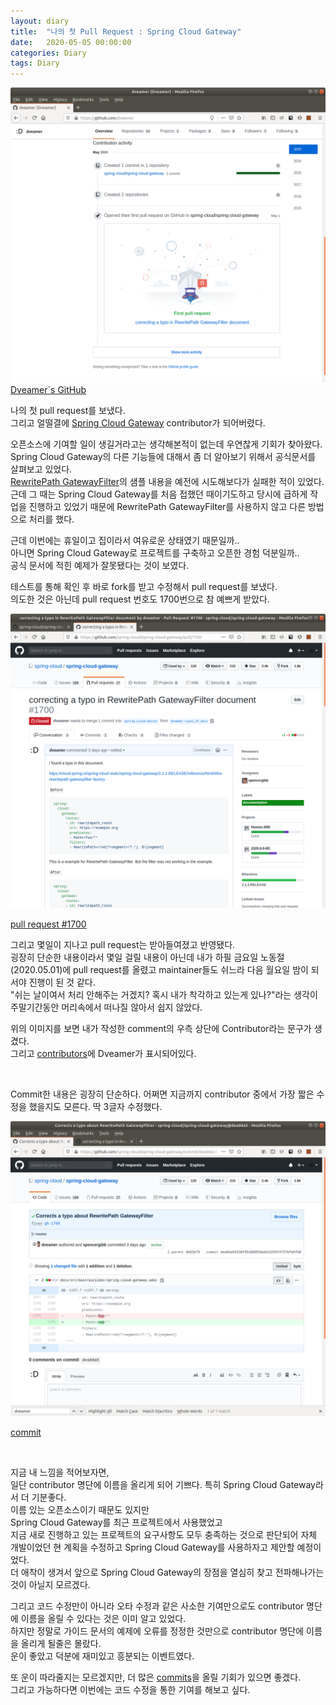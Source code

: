 ```yaml
---
layout: diary
title:  "나의 첫 Pull Request : Spring Cloud Gateway"
date:   2020-05-05 00:00:00
categories: Diary
tags: Diary
---
```


![FirstPullRequest](/images/post_img/FirstPullrequest/MyFirstPullRequest.png)  
[Dveamer`s GitHub](https://github.com/dveamer)  

나의 첫 pull request를 보냈다.  
그리고 얼떨결에 [Spring Cloud Gateway](https://github.com/spring-cloud/spring-cloud-gateway) contributor가 되어버렸다.  

<!--more-->

오픈소스에 기여할 일이 생길거라고는 생각해본적이 없는데 우연찮게 기회가 찾아왔다.  
Spring Cloud Gateway의 다른 기능들에 대해서 좀 더 알아보기 위해서 공식문서를 살펴보고 있었다.  
[RewritePath GatewayFilter](https://cloud.spring.io/spring-cloud-static/spring-cloud-gateway/2.2.2.RELEASE/reference/html/#the-rewritepath-gatewayfilter-factory)의 샘플 내용을 예전에 시도해보다가 실패한 적이 있었다.  
근데 그 때는 Spring Cloud Gateway를 처음 접했던 때이기도하고 당시에 급하게 작업을 진행하고 있었기 때문에 RewritePath GatewayFilter를 사용하지 않고 다른 방법으로 처리를 했다.  

근데 이번에는 휴일이고 집이라서 여유로운 상태였기 때문일까..  
아니면 Spring Cloud Gateway로 프로젝트를 구축하고 오픈한 경험 덕분일까..  
공식 문서에 적힌 예제가 잘못됐다는 것이 보였다.  

테스트를 통해 확인 후 바로 fork를 받고 수정해서 pull request를 보냈다.  
의도한 것은 아닌데 pull request 번호도 1700번으로 참 예쁘게 받았다.  

![PullRequest](/images/post_img/FirstPullrequest/PullRequest.png)  

[pull request #1700](https://github.com/spring-cloud/spring-cloud-gateway/pull/1700)  

그리고 몇일이 지나고 pull request는 받아들여졌고 반영됐다.  
굉장히 단순한 내용이라서 몇일 걸릴 내용이 아닌데 내가 하필 금요일 노동절(2020.05.01)에 pull request를 올렸고 maintainer들도 쉬느라 다음 월요일 밤이 되서야 진행이 된 것 같다.  
"쉬는 날이여서 처리 안해주는 거겠지? 혹시 내가 착각하고 있는게 있나?"라는 생각이 주말기간동안 머리속에서 떠나질 않아서 쉽지 않았다.  

위의 이미지를 보면 내가 작성한 comment의 우측 상단에 Contributor라는 문구가 생겼다.  
그리고 [contributors](https://github.com/spring-cloud/spring-cloud-gateway/graphs/contributors)에 Dveamer가 표시되어있다.  

<br>

Commit한 내용은 굉장히 단순하다. 어쩌면 지금까지 contributor 중에서 가장 짧은 수정을 했을지도 모른다. 딱 3글자 수정했다.  

![Commit](/images/post_img/FirstPullrequest/Commit.png)  

[commit](https://github.com/spring-cloud/spring-cloud-gateway/commit/dea0da56338f65488853edb24255f472fbfb6fd0)

<br>

지금 내 느낌을 적어보자면,  
일단 contributor 명단에 이름을 올리게 되어 기쁘다. 특히 Spring Cloud Gateway라서 더 기분좋다.  
이름 있는 오픈소스이기 때문도 있지만  
Spring Cloud Gateway를 최근 프로젝트에서 사용했었고  
지금 새로 진행하고 있는 프로젝트의 요구사항도 모두 충족하는 것으로 판단되어 자체 개발이었던 현 계획을 수정하고 Spring Cloud Gateway를 사용하자고 제안할 예정이었다.  
더 애착이 생겨서 앞으로 Spring Cloud Gateway의 장점을 열심히 찾고 전파해나가는 것이 아닐지 모르겠다.  

그리고 코드 수정만이 아니라 오타 수정과 같은 사소한 기여만으로도 contributor 명단에 이름을 올릴 수 있다는 것은 이미 알고 있었다.  
하지만 정말로 가이드 문서의 예제에 오류를 정정한 것만으로 contributor 명단에 이름을 올리게 될줄은 몰랐다.  
운이 좋았고 덕분에 재미있고 흥분되는 이벤트였다.  

또 운이 따라줄지는 모르겠지만, 더 많은 [commits](https://github.com/spring-cloud/spring-cloud-gateway/commits?author=dveamer)을 올릴 기회가 있으면 좋겠다.  
그리고 가능하다면 이번에는 코드 수정을 통한 기여를 해보고 싶다.  

